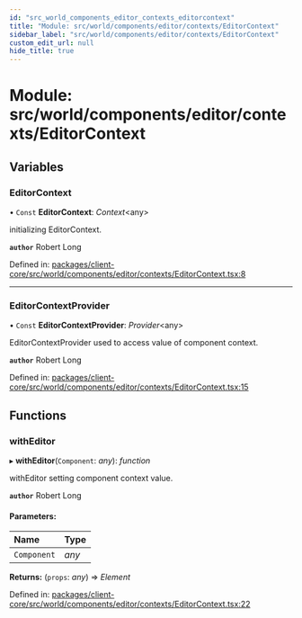 ```yaml
---
id: "src_world_components_editor_contexts_editorcontext"
title: "Module: src/world/components/editor/contexts/EditorContext"
sidebar_label: "src/world/components/editor/contexts/EditorContext"
custom_edit_url: null
hide_title: true
---
```


# Module: src/world/components/editor/contexts/EditorContext

## Variables

### EditorContext

• `Const` **EditorContext**: *Context*<any\>

initializing EditorContext.

**`author`** Robert Long

Defined in: [packages/client-core/src/world/components/editor/contexts/EditorContext.tsx:8](https://github.com/xr3ngine/xr3ngine/blob/7e8e151f1/packages/client-core/src/world/components/editor/contexts/EditorContext.tsx#L8)

___

### EditorContextProvider

• `Const` **EditorContextProvider**: *Provider*<any\>

EditorContextProvider used to access value of component context.

**`author`** Robert Long

Defined in: [packages/client-core/src/world/components/editor/contexts/EditorContext.tsx:15](https://github.com/xr3ngine/xr3ngine/blob/7e8e151f1/packages/client-core/src/world/components/editor/contexts/EditorContext.tsx#L15)

## Functions

### withEditor

▸ **withEditor**(`Component`: *any*): *function*

withEditor setting component context value.

**`author`** Robert Long

#### Parameters:

| Name | Type |
| :------ | :------ |
| `Component` | *any* |

**Returns:** (`props`: *any*) => *Element*

Defined in: [packages/client-core/src/world/components/editor/contexts/EditorContext.tsx:22](https://github.com/xr3ngine/xr3ngine/blob/7e8e151f1/packages/client-core/src/world/components/editor/contexts/EditorContext.tsx#L22)
